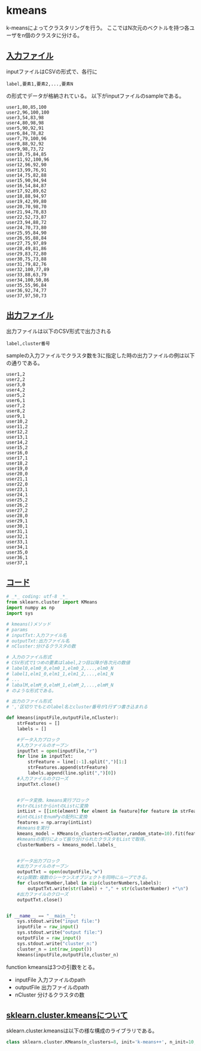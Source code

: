# kmeans
k-meansによってクラスタリングを行う。
ここではN次元のベクトルを持つ各ユーザをn個のクラスタに分ける。

## [入力ファイル](https://github.com/otamot/Python/blob/master/kmeans/input.txt)
inputファイルはCSVの形式で、各行に
```
label,要素1,要素2,...,要素N
```
の形式でデータが格納されている。
以下がinputファイルのsampleである。

```
user1,80,85,100
user2,96,100,100
user3,54,83,98
user4,80,98,98
user5,90,92,91
user6,84,78,82
user7,79,100,96
user8,88,92,92
user9,98,73,72
user10,75,84,85
user11,92,100,96
user12,96,92,90
user13,99,76,91
user14,75,82,88
user15,90,94,94
user16,54,84,87
user17,92,89,62
user18,88,94,97
user19,42,99,80
user20,70,98,70
user21,94,78,83
user22,52,73,87
user23,94,88,72
user24,70,73,80
user25,95,84,90
user26,95,88,84
user27,75,97,89
user28,49,81,86
user29,83,72,80
user30,75,73,88
user31,79,82,76
user32,100,77,89
user33,88,63,79
user34,100,50,86
user35,55,96,84
user36,92,74,77
user37,97,50,73
```

## [出力ファイル](https://github.com/otamot/Python/blob/master/kmeans/output.txt)
出力ファイルは以下のCSV形式で出力される

```
label,cluster番号
```

sampleの入力ファイルでクラスタ数を3に指定した時の出力ファイルの例は以下の通りである。

```
user1,2
user2,2
user3,0
user4,2
user5,2
user6,1
user7,2
user8,2
user9,1
user10,2
user11,2
user12,2
user13,1
user14,2
user15,2
user16,0
user17,1
user18,2
user19,0
user20,0
user21,1
user22,0
user23,1
user24,1
user25,2
user26,2
user27,2
user28,0
user29,1
user30,1
user31,1
user32,1
user33,1
user34,1
user35,0
user36,1
user37,1

```

## [コード](https://github.com/otamot/Python/blob/master/kmeans/kmeans.py)
``` Python
# _*_ coding: utf-8 _*_
from sklearn.cluster import KMeans
import numpy as np
import sys

# kmeans()メソッド
# params
# inputTxt:入力ファイル名
# outputTxt:出力ファイル名
# nCluster:分けるクラスタの数 

# 入力のファイル形式
# CSV形式で1つめの要素はlabel,2つ目以降が各次元の数値
# label0,elm0_0,elm0_1,elm0_2,...,elm0_N
# label1,elm1_0,elm1_1,elm1_2,...,elm1_N
# ...
# labalM,elmM_0,elmM_1,elmM_2,...,elmM_N
# のような形式である。

# 出力のファイル形式
# ','区切りでもとのlabel名とcluster番号が1行ずつ書き込まれる

def kmeans(inputFile,outputFile,nCluster):
	strFeatures = []
	labels = []

	#データ入力ブロック
	#入力ファイルのオープン
	inputTxt = open(inputFile,"r")
	for line in inputTxt:
		strFeature = line[:-1].split(",")[1:]
		strFeatures.append(strFeature)
		labels.append(line.split(",")[0])
	#入力ファイルのクローズ
	inputTxt.close()


	#データ変換、kmeans実行ブロック
	#strのListからintのListに変換
	intList = [[int(elment) for elment in feature]for feature in strFeatures]
	#intのListをnumPyの配列に変換
	features = np.array(intList)
	#kmeansを実行
	kmeans_model = KMeans(n_clusters=nCluster,random_state=10).fit(features)
	#kmeansの実行によって振り分けられたクラスタをListで取得。
	clusterNumbers = kmeans_model.labels_


	#データ出力ブロック
	#出力ファイルのオープン
	outputTxt = open(outputFile,"w")
	#zip関数:複数のシーケンスオブジェクトを同時にループできる。
	for clusterNumber,label in zip(clusterNumbers,labels):
		outputTxt.write(str(label) + "," + str(clusterNumber) +"\n")
	#出力ファイルのクローズ
	outputTxt.close()


if __name__ == "__main__":
	sys.stdout.write("input file:")
	inputFile = raw_input()
	sys.stdout.write("output file:")
	outputFile = raw_input()
	sys.stdout.write("cluster_n:")
	cluster_n = int(raw_input())
	kmeans(inputFile,outputFile,cluster_n)
```

function kmeansは3つの引数をとる。
* inputFile 入力ファイルのpath
* outputFile 出力ファイルのpath
* nCluster 分けるクラスタの数


## [sklearn.cluster.kmeansについて](http://scikit-learn.org/stable/modules/generated/sklearn.cluster.KMeans.html)

sklearn.cluster.kmeansは以下の様な構成のライブラリである。
```python
class sklearn.cluster.KMeans(n_clusters=8, init='k-means++', n_init=10, max_iter=300, tol=0.0001, precompute_distances='auto', verbose=0, random_state=None, copy_x=True, n_jobs=1)
```


